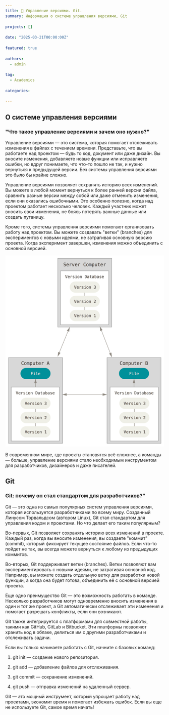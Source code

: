 ```yaml
---
title: 🎉 Управление версиями. Git.
summary: Информация о системе управления версиями, Git

projects: []

date: "2025-03-21T00:00:00Z"

featured: true

authors:
  - admin

tag:
  - Academics

categories:

---
```


## О системе управления версиями

### "Что такое управление версиями и зачем оно нужно?"

Управление версиями — это система, которая помогает отслеживать изменения в файлах с течением времени.
Представьте, что вы работаете над проектом — будь то код, документ или даже дизайн.
Вы вносите изменения, добавляете новые функции или исправляете ошибки, но вдруг понимаете, что что-то пошло не так,
и нужно вернуться к предыдущей версии. Без системы управления версиями это было бы крайне сложно.

Управление версиями позволяет сохранять историю всех изменений. Вы можете в любой момент вернуться к более ранней версии файла,
сравнить разные версии между собой или даже отменить изменения, если они оказались ошибочными.
Это особенно полезно, когда над проектом работает несколько человек. Каждый участник может вносить свои изменения,
не боясь потерять важные данные или создать путаницу.

Кроме того, системы управления версиями помогают организовать работу над проектом.
Вы можете создавать "ветки" (branches) для экспериментов с новыми идеями, не затрагивая основную версию проекта.
Когда эксперимент завершен, изменения можно объединить с основной версией.

![](github_03.png)

В современном мире, где проекты становятся всё сложнее, а команды — больше, управление версиями стало необходимым инструментом
для разработчиков, дизайнеров и даже писателей.

## Git

### Git: почему он стал стандартом для разработчиков?"


Git — это одна из самых популярных систем управления версиями, которая используется разработчиками по всему миру.
Созданный Линусом Торвальдсом (автором Linux), Git стал стандартом для управления кодом и проектами.
Но что делает его таким популярным?

Во-первых, Git позволяет сохранять историю всех изменений в проекте. Каждый раз, когда вы вносите изменения,
вы создаете "коммит" (commit), который фиксирует текущее состояние файлов. Если что-то пойдет не так,
вы всегда можете вернуться к любому из предыдущих коммитов.

Во-вторых, Git поддерживает ветки (branches). Ветки позволяют вам экспериментировать с новыми идеями, не затрагивая основной код.
Например, вы можете создать отдельную ветку для разработки новой функции, а когда она будет готова,
объединить её с основной версией проекта.

Еще одно преимущество Git — это возможность работать в команде. Несколько разработчиков могут одновременно вносить изменения в один
и тот же проект, а Git автоматически отслеживает эти изменения и помогает разрешать конфликты, если они возникают.

Git также интегрируется с платформами для совместной работы, такими как GitHub, GitLab и Bitbucket.
Эти платформы позволяют хранить код в облаке, делиться им с другими разработчиками и отслеживать задачи.

Если вы только начинаете работать с Git, начните с базовых команд:

1. git init — создание нового репозитория.

2. git add — добавление файлов для отслеживания.

3. git commit — сохранение изменений.

4. git push — отправка изменений на удаленный сервер.

Git — это мощный инструмент, который упрощает работу над проектами, экономит время и помогает избежать ошибок.
Если вы еще не используете Git, самое время начать!
